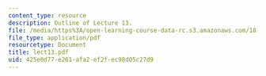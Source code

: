 ```yaml
---
content_type: resource
description: Outline of Lecture 13.
file: /media/https%3A/open-learning-course-data-rc.s3.amazonaws.com/18-413-error-correcting-codes-laboratory-spring-2004/425e0d77e261afa2ef2fec98d05c27d9_lect13.pdf
file_type: application/pdf
resourcetype: Document
title: lect13.pdf
uid: 425e0d77-e261-afa2-ef2f-ec98d05c27d9
---
```

